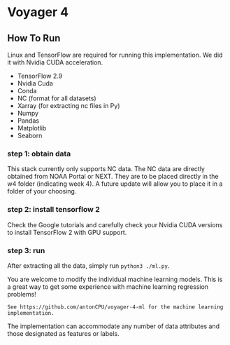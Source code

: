# Voyager 4

## How To Run

Linux and TensorFlow are required for running this implementation. We did it with Nvidia CUDA acceleration.

* TensorFlow 2.9
* Nvidia Cuda
* Conda
* NC (format for all datasets)
* Xarray (for extracting nc files in Py)
* Numpy
* Pandas
* Matplotlib
* Seaborn

### step 1: obtain data

This stack currently only supports NC data. The NC data are directly obtained from NOAA Portal or NEXT. They are to be placed directly in the w4 folder (indicating week 4). A future update will allow you to place it in a folder of your choosing.

### step 2: install tensorflow 2

Check the Google tutorials and carefully check your Nvidia CUDA versions to install TensorFlow 2 with GPU support.

### step 3: run

After extracting all the data, simply run `python3 ./ml.py`.

You are welcome to modify the individual machine learning models. This is a great way to get some experience with machine learning regression problems!

    See https://github.com/antonCPU/voyager-4-ml for the machine learning implementation.

The implementation can accommodate any number of data attributes and those designated as features or labels.
